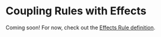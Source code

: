 # Coupling Rules with Effects

Coming soon! For now, check out the [Effects Rule definition](/rules/effects).
